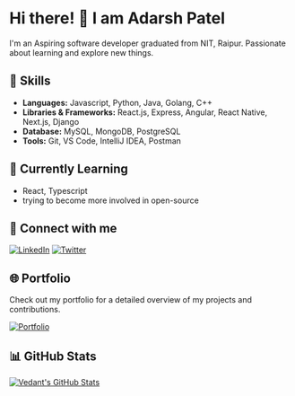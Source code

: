 # Hi there! 👋 I am Adarsh Patel

I'm an Aspiring software developer graduated from NIT, Raipur. Passionate about learning and explore new things.

## 🚀 Skills

- **Languages:** Javascript, Python, Java, Golang, C++
- **Libraries & Frameworks:**  React.js, Express, Angular, React Native, Next.js, Django
- **Database:** MySQL, MongoDB, PostgreSQL
- **Tools:** Git, VS Code, IntelliJ IDEA, Postman

## 🌱 Currently Learning

- React, Typescript
- trying to become more involved in open-source

## 🔗 Connect with me

[![LinkedIn](https://img.shields.io/badge/LinkedIn-Connect-blue)](https://www.linkedin.com/in/adarshpatel16)
[![Twitter](https://img.shields.io/badge/Twitter-Follow-1da1f2)](https://twitter.com/adarsh_patel16)

## 🌐 Portfolio

Check out my portfolio for a detailed overview of my projects and contributions.

[![Portfolio](https://img.shields.io/badge/Portfolio-Visit-orange)](https://your-portfolio-url.com)


## 📊 GitHub Stats

[![Vedant's GitHub Stats](https://github-readme-stats.vercel.app/api?username=Idealistic7&show_icons=true&theme=radical)](https://github.com/Idealistic7)
